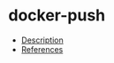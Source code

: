 # docker-push

- [Description](https://github.com/bakdata/ci-templates/tree/main/docs/actions/docker-push)
- [References](https://github.com/bakdata/ci-templates/tree/main/docs/actions/docker-push)
